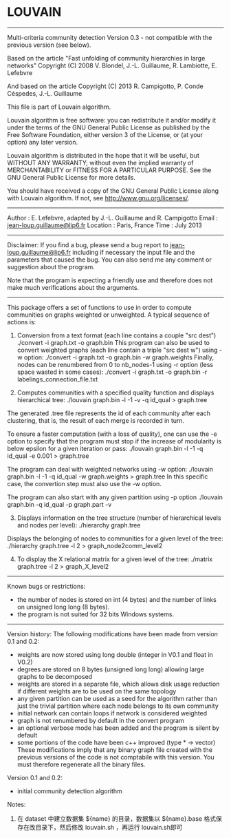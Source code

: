 # LOUVAIN
-----------------------------------------------------------------------------

Multi-criteria community detection
Version 0.3 - not compatible with the previous version (see below).

Based on the article "Fast unfolding of community hierarchies in large networks"
Copyright (C) 2008 V. Blondel, J.-L. Guillaume, R. Lambiotte, E. Lefebvre

And based on the article
Copyright (C) 2013 R. Campigotto, P. Conde Céspedes, J.-L. Guillaume

This file is part of Louvain algorithm.

Louvain algorithm is free software: you can redistribute it and/or modify
it under the terms of the GNU General Public License as published by
the Free Software Foundation, either version 3 of the License, or
(at your option) any later version.

Louvain algorithm is distributed in the hope that it will be useful,
but WITHOUT ANY WARRANTY; without even the implied warranty of
MERCHANTABILITY or FITNESS FOR A PARTICULAR PURPOSE. See the
GNU General Public License for more details.

You should have received a copy of the GNU General Public License
along with Louvain algorithm.  If not, see <http://www.gnu.org/licenses/>.

-----------------------------------------------------------------------------

Author   : E. Lefebvre, adapted by J.-L. Guillaume and R. Campigotto
Email    : jean-loup.guillaume@lip6.fr
Location : Paris, France
Time	 : July 2013

-----------------------------------------------------------------------------

Disclaimer:
If you find a bug, please send a bug report to jean-loup.guillaume@lip6.fr
including if necessary the input file and the parameters that caused the bug.
You can also send me any comment or suggestion about the program.

Note that the program is expecting a friendly use and therefore does not make
much verifications about the arguments.

-----------------------------------------------------------------------------


This package offers a set of functions to use in order to compute 
communities on graphs weighted or unweighted. A typical sequence of 
actions is:

1. Conversion from a text format (each line contains a couple "src dest")
./convert -i graph.txt -o graph.bin
This program can also be used to convert weighted graphs (each line contain
a triple "src dest w") using -w option:
./convert -i graph.txt -o graph.bin -w graph.weights
Finally, nodes can be renumbered from 0 to nb_nodes-1 using -r option
(less space wasted in some cases):
./convert -i graph.txt -o graph.bin -r labelings_connection_file.txt


2. Computes communities with a specified quality function and displays hierarchical tree:
./louvain graph.bin -l -1 -v -q id_qual > graph.tree

The generated .tree file represents the id of each community after each clustering, that is, the result of each merge is recorded in turn.

To ensure a faster computation (with a loss of quality), one can use
the -e option to specify that the program must stop if the increase of
modularity is below epsilon for a given iteration or pass:
./louvain graph.bin -l -1 -q id_qual -e 0.001 > graph.tree

The program can deal with weighted networks using -w option:
./louvain graph.bin -l -1 -q id_qual -w graph.weights > graph.tree
In this specific case, the convertion step must also use the -w option.

The program can also start with any given partition using -p option
./louvain graph.bin -q id_qual -p graph.part -v


3. Displays information on the tree structure (number of hierarchical
levels and nodes per level):
./hierarchy graph.tree

Displays the belonging of nodes to communities for a given level of
the tree:
./hierarchy graph.tree -l 2 > graph_node2comm_level2


4. To display the X relational matrix for a given level of the tree:
./matrix graph.tree -l 2 > graph_X_level2



-----------------------------------------------------------------------------

Known bugs or restrictions:
- the number of nodes is stored on int (4 bytes) and the number of links on unsigned long long (8 bytes).
- the program is not suited for 32 bits Windows systems.

-----------------------------------------------------------------------------

Version history:
The following modifications have been made from version 0.1 and 0.2:
- weights are now stored using long double (integer in V0.1 and float in V0.2)
- degrees are stored on 8 bytes (unsigned long long) allowing large graphs to be decomposed
- weights are stored in a separate file, which allows disk usage reduction if
  different weights are to be used on the same topology
- any given partition can be used as a seed for the algorithm rather than just
  the trivial partition where each node belongs to its own community
- initial network can contain loops if network is considered weighted
- graph is not renumbered by default in the convert program
- an optional verbose mode has been added and the program is silent by default
- some portions of the code have been c++ improved (type * -> vector<type>)
These modifications imply that any binary graph file created with the previous
versions of the code is not comptabile with this version. You must therefore
regenerate all the binary files.

Version 0.1 and 0.2:
- initial community detection algorithm


Notes:
  1. 在 dataset 中建立数据集 ${name} 的目录，数据集以 ${name}.base 格式保存在改目录下，然后修改 louvain.sh ，再运行 louvain.sh即可